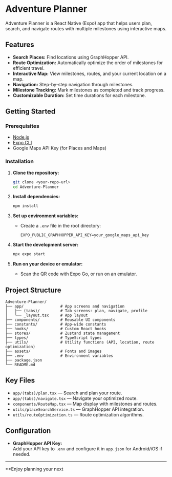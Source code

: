# Adventure Planner

Adventure Planner is a React Native (Expo) app that helps users plan, search, and navigate routes with multiple milestones using interactive maps.

## Features

- **Search Places:** Find locations using GraphHopper API.
- **Route Optimization:** Automatically optimize the order of milestones for efficient travel.
- **Interactive Map:** View milestones, routes, and your current location on a map.
- **Navigation:** Step-by-step navigation through milestones.
- **Milestone Tracking:** Mark milestones as completed and track progress.
- **Customizable Duration:** Set time durations for each milestone.

## Getting Started

### Prerequisites

- [Node.js](https://nodejs.org/)
- [Expo CLI](https://docs.expo.dev/get-started/installation/)
- Google Maps API Key (for Places and Maps)

### Installation

1. **Clone the repository:**
   ```bash
   git clone <your-repo-url>
   cd Adventure-Planner
   ```

2. **Install dependencies:**
   ```bash
   npm install
   ```

3. **Set up environment variables:**
   - Create a `.env` file in the root directory:
     ```
     EXPO_PUBLIC_GRAPHHOPPER_API_KEY=your_google_maps_api_key
     ```

4. **Start the development server:**
   ```bash
   npx expo start
   ```

5. **Run on your device or emulator:**
   - Scan the QR code with Expo Go, or run on an emulator.

## Project Structure

```
Adventure-Planner/
├── app/                # App screens and navigation
│   ├── (tabs)/         # Tab screens: plan, navigate, profile
│   └── _layout.tsx     # App layout
├── components/         # Reusable UI components
├── constants/          # App-wide constants
├── hooks/              # Custom React hooks
├── stores/             # Zustand state management
├── types/              # TypeScript types
├── utils/              # Utility functions (API, location, route optimization)
├── assets/             # Fonts and images
├── .env                # Environment variables
├── package.json
└── README.md
```

## Key Files

- `app/(tabs)/plan.tsx` — Search and plan your route.
- `app/(tabs)/navigate.tsx` — Navigate your optimized route.
- `components/RouteMap.tsx` — Map display with milestones and routes.
- `utils/placeSearchService.ts` — GraphHopper API integration.
- `utils/routeOptimization.ts` — Route optimization algorithms.

## Configuration

- **GraphHopper API Key:**  
  Add your API key to `.env` and configure it in `app.json` for Android/iOS if needed.

---

**Enjoy planning your next
